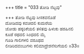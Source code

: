 +++
title = "033 ತೋಡಿ ನೆಟ್ಟವು"

+++
ತೋಡಿ ನೆಟ್ಟವು ಸೀಸಕವನೊಡೆ  
ದೋಡಿದವು ಕವಚದಲಿ ಕುದುರೆಯ  
ಜೋಡು ಹಕ್ಕರಿಕೆಯಲಿ ತಳಿತವು ಹಿಳುಕು ಹರಹಿನಲಿ  
ಕೂಡೆ ರಥದಲಿ ಸಿಂಧದಲಿ ಮೈ  
ಗೂಡಿ ಗಾಲಿಗಳಲಿ ವರೂಥದ  
ಲೀಡಿರಿದವಂಬುಗಳು ಕಲಿಮಾದ್ರೇಶನೆಸುಗೆಯಲಿ     ॥33॥